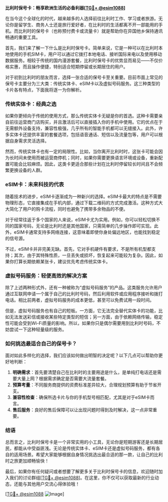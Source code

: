 **比利时保号卡：畅享欧洲生活的必备利器[[TG💪+ @esim1088](https://t.me/s/esim1088)]**

在当今这个全球化的时代，越来越多的人选择前往比利时工作、学习或者旅游。无论你是留学生、商务人士还是旅行爱好者，在比利时的生活都离不开一部能用的手机。而比利时的保号卡（也称预付费卡或流量卡）就是帮助你在异国他乡保持通讯畅通的重要工具。

首先，我们来了解一下什么是比利时保号卡。简单来说，它是一种可以在比利时本地使用的手机SIM卡，用户可以通过它拨打本地电话、接听国际来电以及使用移动数据服务。相较于传统的国内漫游套餐，比利时保号卡的优势显而易见——不仅价格实惠，而且操作便捷，特别适合短期停留或长期居住的用户。

对于初到比利时的朋友而言，选择一张合适的保号卡至关重要。目前市面上常见的保号卡主要分为三大类：传统实体卡、eSIM卡以及虚拟号码服务。这三种类型的卡片各有特点，下面我将逐一为你解析。

### **传统实体卡：经典之选**
如果你更倾向于传统的使用方式，那么传统实体卡无疑是你的首选。这种卡需要亲自前往运营商门店购买，并且激活后可以直接插入你的手机中使用。它的优点在于无需额外设备支持，兼容性极强，几乎所有的智能手机都可以无缝接入。此外，许多实体卡还提供丰富的套餐选项，包括语音通话、短信以及流量包等，用户可以根据自身需求灵活选择。

然而，传统实体卡也有一定的局限性。比如，当你离开比利时时，这张卡可能会因为长时间未使用而被运营商停机；同时，如果你需要更换语言环境或设备，重新配置可能会比较麻烦。因此，这类卡更适合那些计划在比利时停留较长时间且不会频繁更换设备的人群。

### **eSIM卡：未来科技的代表**
随着技术的进步，eSIM卡逐渐成为一种新兴的选择。eSIM卡最大的特点是不需要物理形态，它直接集成在手机内部，通过下载二维码的方式完成激活。这种方式大大简化了用户的购卡流程，同时也避免了携带多余物品的不便。

对于经常往返于多个国家的人来说，eSIM卡尤为实用。例如，你可以轻松切换不同的国家号码，无论是比利时还是其他国家，只需简单的几步操作即可实现。此外，eSIM卡通常支持多网络连接，这意味着即使你身处偏远地区，也能找到稳定的信号源。

不过，eSIM卡并非完美无缺。首先，它对手机硬件有要求，不是所有机型都支持；其次，由于其特殊性质，一旦丢失或损坏，恢复起来可能较为复杂。因此，如果你打算长期依赖某张卡，建议优先考虑传统实体卡。

### **虚拟号码服务：轻便高效的解决方案**
除了上述两种形式外，还有一种被称为“虚拟号码服务”的产品。这类服务允许用户通过互联网申请一个属于自己的比利时号码，然后利用软件或应用程序接听和拨打电话。相比前两者，虚拟号码服务的成本更低，甚至可以免费试用一段时间。

但是，虚拟号码服务也有自己的短板。一方面，它无法完全替代实体卡的功能，比如无法发送彩信或接收某些特定类型的短信；另一方面，由于依赖网络传输，稳定性可能会受到Wi-Fi质量的影响。所以，如果你只是偶尔需要用到比利时号码，不妨尝试一下这种轻量级的服务。

### **如何挑选最适合自己的保号卡？**
面对如此多样化的选择，我们应该如何做出明智的决定呢？以下几点可以帮助你更好地判断：

1. **明确需求**：首先要清楚自己在比利时的主要用途是什么，是单纯打电话还是需要大量上网？根据需求确定是否需要大流量套餐。
2. **预算考量**：不同服务商提供的资费标准差异较大，合理规划预算有助于节省开支。
3. **兼容性检查**：确保所选卡片与你的手机型号相匹配，尤其是对于eSIM卡而言。
4. **售后服务**：良好的售后保障可以让出现问题时得到及时解决，这一点非常重要。

### **结语**
总而言之，比利时保号卡是一个非常实用的小工具，无论你是短期游客还是长期居民，都能从中受益匪浅。无论是传统实体卡、eSIM卡还是虚拟号码服务，都有各自的适用场景。希望大家能够根据自身情况挑选出最合适的那一款，让自己的比利时之旅更加顺畅愉快！

最后，如果你有任何疑问或者想要了解更多关于比利时保号卡的信息，欢迎随时加入我们的讨论群组[[TG💪+ @esim1088](https://t.me/s/esim1088)]。在这里，你不仅可以获取最新的行业动态，还能与其他用户交流心得体验哦！

[[TG💪+ @esim1088](https://t.me/s/esim1088) ![Image](https://i.postimg.cc/4NQfJmqS/Snipaste-2025-05-13-00-14-12.png)]